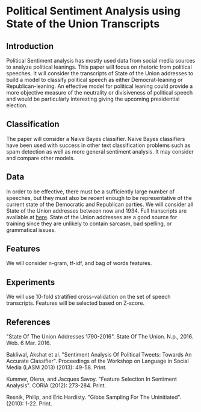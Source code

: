 # Political Sentiment Analysis using State of the Union Transcripts

<h2>Introduction</h2>
Political Sentiment analysis has mostly used data from social media sources to analyze political leanings. This paper will focus on rhetoric from political speeches. It will consider the transcripts of State of the Union addresses to build a model to classify political speech as either Democrat-leaning or Republican-leaning. An effective model for political leaning could provide a more objective measure of the neutrality or divisiveness of political speech and would be particularly interesting giving the upcoming presidential election.
<h2>Classification</h2>
The paper will consider a Naive Bayes classifier. Naive Bayes classifiers have been used with success in other text classification problems such as spam detection as well as more general sentiment analysis. It may consider and compare other models.
<h2>Data</h2>
In order to be effective, there must be a sufficiently large number of speeches, but they must also be recent enough to be representative of the current state of the Democratic and Republican parties. We will consider all State of the Union addresses between now and 1934. Full transcripts are available at <a href='stateoftheunion.onetwothree.net/texts/index.html'>here</a>. State of the Union addresses are a good source for training since they are unlikely to contain sarcasm, bad spelling, or grammatical issues.
<h2>Features</h2>
We will consider n-gram, tf-idf, and bag of words features.
<h2>Experiments</h2>
We will use 10-fold stratified cross-validation on the set of speech transcripts. Features will be selected based on Z-score.
<h2>References</h2>

"State Of The Union Addresses 1790-2016". State Of The Union. N.p., 2016. Web. 6 Mar. 2016.

Bakliwal, Akshat et al. "Sentiment Analysis Of Political Tweets: Towards An Accurate Classifier". Proceedings of the Workshop on Language in Social Media (LASM 2013) (2013): 49-58. Print.

Kummer, Olena, and Jacques Savoy. "Feature Selection In Sentiment Analysis". CORIA (2012): 273-284. Print.

Resnik, Philip, and Eric Hardisty. "Gibbs Sampling For The Uninitiated". (2010): 1-22. Print.
